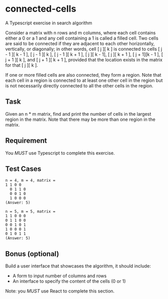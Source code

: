 # connected-cells
A Typescript exercise in search algorithm

Consider a matrix with n rows and m columns, where each cell contains either a 0 or a 1 and any cell containing a 1 is called a filled cell. Two cells are said to be connected if they are adjacent to each other horizontally, vertically, or diagonally; in other words, cell [ j ][ k ] is connected to cells [ j - 1 ][ k - 1 ], [ j - 1 ][ k ], [ j - 1 ][ k + 1 ], [ j ][ k - 1], [ j ][ k + 1 ], [ j + 1][k - 1 ], [ j + 1 ][ k ], and [ j + 1 ][ k + 1 ], provided that the location exists in the matrix for that [ j ][ k ].

If one or more filled cells are also connected, they form a region. Note that each cell in a region is connected to at least one other cell in the region but is not necessarily directly connected to all the other cells in the region.

## Task 
Given an n * m matrix, find and print the number of cells in the largest region in the matrix. Note that there may be more than one region in the matrix.

## Requirement
You *MUST* use Typescript to complete this exercise.

## Test Cases

    n = 4, m = 4, matrix =
    1 1 0 0
	  0 1 1 0
	  0 0 1 0
	  1 0 0 0
    (Answer: 5)

    n = 5, m = 5, matrix =
    1 1 0 0 0
    0 1 1 0 0
    0 0 1 0 1
    1 0 0 0 1
    0 1 0 1 1
    (Answer: 5)

## Bonus (optional)

Build a user interface that showcases the algorithm, it should include:
* A form to input number of columns and rows
* An interface to specify the content of the cells (0 or 1)

Note: you *MUST* use React to complete this section.
